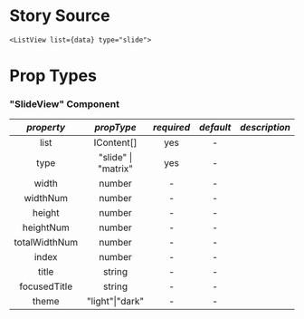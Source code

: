 # Story Source

```
<ListView list={data} type="slide">
```

# Prop Types

### "SlideView" Component
|**_property_**|**_propType_**|**_required_**|**_default_**|**_description_**|
|:---------:|:--------:|:--------:|:--------:|:--------:|
|list     |IContent[]|yes      |-        |         |
|type     |"slide" \| "matrix"|yes      |-        |         |
|width     |number|-        |-        |         |
|widthNum     |number|-        |-        |         |
|height     |number|-        |-        |         |
|heightNum     |number|-        |-        |         |
|totalWidthNum     |number|-        |-        |         |
|index     |number|-        |-        |         |
|title     |string|-        |-        |         |
|focusedTitle     |string|-        |-        |         |
|theme     |"light"\|"dark"|-        |-        |         |
